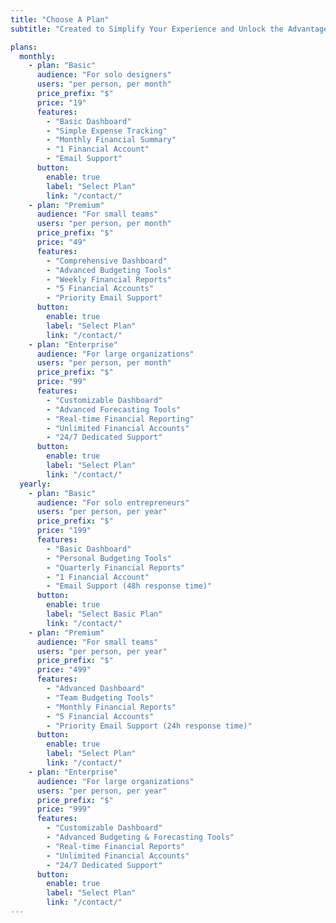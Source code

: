 ```yaml
---
title: "Choose A Plan"
subtitle: "Created to Simplify Your Experience and Unlock the Advantages of CloudPeak's Innovative Technologies"

plans:
  monthly:
    - plan: "Basic"
      audience: "For solo designers"
      users: "per person, per month"
      price_prefix: "$"
      price: "19"
      features:
        - "Basic Dashboard"
        - "Simple Expense Tracking"
        - "Monthly Financial Summary"
        - "1 Financial Account"
        - "Email Support"
      button:
        enable: true
        label: "Select Plan"
        link: "/contact/"
    - plan: "Premium"
      audience: "For small teams"
      users: "per person, per month"
      price_prefix: "$"
      price: "49"
      features:
        - "Comprehensive Dashboard"
        - "Advanced Budgeting Tools"
        - "Weekly Financial Reports"
        - "5 Financial Accounts"
        - "Priority Email Support"
      button:
        enable: true
        label: "Select Plan"
        link: "/contact/"
    - plan: "Enterprise"
      audience: "For large organizations"
      users: "per person, per month"
      price_prefix: "$"
      price: "99"
      features:
        - "Customizable Dashboard"
        - "Advanced Forecasting Tools"
        - "Real-time Financial Reporting"
        - "Unlimited Financial Accounts"
        - "24/7 Dedicated Support"
      button:
        enable: true
        label: "Select Plan"
        link: "/contact/"
  yearly:
    - plan: "Basic"
      audience: "For solo entrepreneurs"
      users: "per person, per year"
      price_prefix: "$"
      price: "199"
      features:
        - "Basic Dashboard"
        - "Personal Budgeting Tools"
        - "Quarterly Financial Reports"
        - "1 Financial Account"
        - "Email Support (48h response time)"
      button:
        enable: true
        label: "Select Basic Plan"
        link: "/contact/"
    - plan: "Premium"
      audience: "For small teams"
      users: "per person, per year"
      price_prefix: "$"
      price: "499"
      features:
        - "Advanced Dashboard"
        - "Team Budgeting Tools"
        - "Monthly Financial Reports"
        - "5 Financial Accounts"
        - "Priority Email Support (24h response time)"
      button:
        enable: true
        label: "Select Plan"
        link: "/contact/"
    - plan: "Enterprise"
      audience: "For large organizations"
      users: "per person, per year"
      price_prefix: "$"
      price: "999"
      features:
        - "Customizable Dashboard"
        - "Advanced Budgeting & Forecasting Tools"
        - "Real-time Financial Reports"
        - "Unlimited Financial Accounts"
        - "24/7 Dedicated Support"
      button:
        enable: true
        label: "Select Plan"
        link: "/contact/"
---
```

